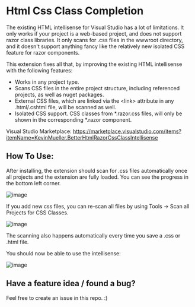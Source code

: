 # Html Css Class Completion
The existing HTML intellisense for Visual Studio has a lot of limitations. It only works if your project is a web-based project, and does not support razor class libraries. It only scans for .css files in the wwwroot directory, and it doesn't support anything fancy like the relatively new isolated CSS feature for razor components.

This extension fixes all that, by improving the existing HTML intellisense with the following features:

- Works in any project type.
- Scans CSS files in the entire project structure, including referenced projects, as well as nuget packages.
- External CSS files, which are linked via the \<link> attribute in any .html/.cshtml file, will be scanned as well.
- Isolated CSS support. CSS classes from \*.razor.css files, will only be shown in the corresponding \*.razor component.

Visual Studio Marketplace: https://marketplace.visualstudio.com/items?itemName=KevinMueller.BetterHtmlRazorCssClassIntellisense

## How To Use:
After installing, the extension should scan for .css files automatically once all projects and the extension are fully loaded.
You can see the progress in the bottom left corner.

![image](https://user-images.githubusercontent.com/43059964/163576302-67e3ecd9-478c-47f7-92c9-48b1d1b894b8.png)

If you add new css files, you can re-scan all files by using Tools -> Scan all Projects for CSS Classes.

![image](https://user-images.githubusercontent.com/43059964/128539310-d21a2859-8ed9-4208-a956-55c14c3a9fec.png)

The scanning also happens automatically every time you save a .css or .html file.

You should now be able to use the intellisense:

![image](https://user-images.githubusercontent.com/43059964/163576675-7b019d9c-f14c-4a8e-b594-8f241da01298.png)

## Have a feature idea / found a bug?
Feel free to create an issue in this repo. :)
